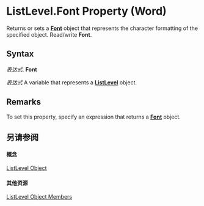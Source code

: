 
# ListLevel.Font Property (Word)

Returns or sets a  **[Font](bc97f4df-fc81-d6c8-e99a-d50dc793b7ae.md)** object that represents the character formatting of the specified object. Read/write **Font**.


## Syntax

 _表达式_. **Font**

 _表达式_ A variable that represents a **[ListLevel](0cd152cb-6c25-50cb-7c1d-8b6d9734505b.md)** object.


## Remarks

To set this property, specify an expression that returns a  **[Font](bc97f4df-fc81-d6c8-e99a-d50dc793b7ae.md)** object.


## 另请参阅


#### 概念


[ListLevel Object](0cd152cb-6c25-50cb-7c1d-8b6d9734505b.md)
#### 其他资源


[ListLevel Object Members](http://msdn.microsoft.com/library/befd48fb-74b1-e505-a027-af8534e02f19%28Office.15%29.aspx)